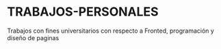 # TRABAJOS-PERSONALES
Trabajos con fines universitarios con respecto a Fronted, programación y diseño de paginas
